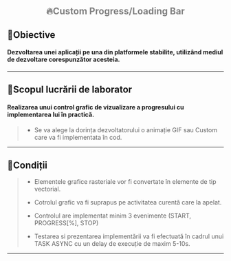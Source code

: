 ## <p align="center"> <span style="color:grey">**🔥Custom Progress/Loading Bar**</span> <p/>

## 📌Obiective

#### Dezvoltarea unei aplicații pe una din platformele stabilite, utilizând mediul de dezvoltare corespunzător acesteia.

_________________________________________________________________________________________________
## 📌Scopul lucrării de laborator

#### Realizarea unui control grafic de vizualizare a progresului cu implementarea lui în practică.
>
>    - Se va alege la dorința dezvoltatorului o animație GIF sau Custom care va fi implementata în cod.
>
_________________________________________________________________________________________________

## 📌Condiții

>
> - Elementele grafice rasteriale vor fi convertate în elemente de tip vectorial.
>
> - Cotrolul grafic va fi suprapus pe activitatea curentă care la apelat.
>
> - Controlul are implementat minim 3 evenimente (START, PROGRESS[%], STOP)
>
> - Testarea si prezentarea implementării va fi efectuată în cadrul unui TASK ASYNC cu un delay de execuție de maxim 5-10s.
_________________________________________________________________________________________________
